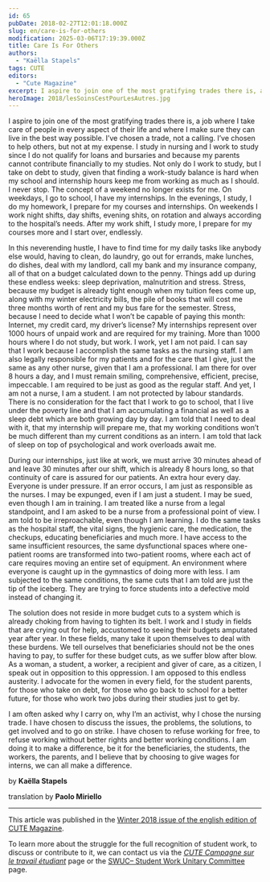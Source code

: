 ```yaml
---
id: 65
pubDate: 2018-02-27T12:01:18.000Z
slug: en/care-is-for-others
modification: 2025-03-06T17:19:39.000Z
title: Care Is For Others
authors:
  - "Kaëlla Stapels"
tags: CUTE
editors:
  - "Cute Magazine"
excerpt: I aspire to join one of the most gratifying trades there is, a job where I take care of people in every aspect of their life and where I make sure they can live in the best way possible. I’ve chosen a trade, not a calling. I’ve chosen to help others, but not at my expense.
heroImage: 2018/lesSoinsCestPourLesAutres.jpg
---
```


I aspire to join one of the most gratifying trades there is, a job where I take care of people in every aspect of their life and where I make sure they can live in the best way possible. I’ve chosen a trade, not a calling. I’ve chosen to help others, but not at my expense. I study in nursing and I work to study since I do not qualify for loans and bursaries and because my parents cannot contribute financially to my studies. Not only do I work to study, but I take on debt to study, given that finding a work-study balance is hard when my school and internship hours keep me from working as much as I should. I never stop. The concept of a weekend no longer exists for me. On weekdays, I go to school, I have my internships. In the evenings, I study, I do my homework, I prepare for my courses and internships. On weekends I work night shifts, day shifts, evening shits, on rotation and always according to the hospital’s needs. After my work shift, I study more, I prepare for my courses more and I start over, endlessly.

In this neverending hustle, I have to find time for my daily tasks like anybody else would, having to clean, do laundry, go out for errands, make lunches, do dishes, deal with my landlord, call my bank and my insurance company, all of that on a budget calculated down to the penny. Things add up during these endless weeks: sleep deprivation, malnutrition and stress. Stress, because my budget is already tight enough when my tuition fees come up, along with my winter electricity bills, the pile of books that will cost me three months worth of rent and my bus fare for the semester. Stress, because I need to decide what I won’t be capable of paying this month: Internet, my credit card, my driver’s license? My internships represent over 1000 hours of unpaid work and are required for my training. More than 1000 hours where I do not study, but work. I work, yet I am not paid. I can say that I work because I accomplish the same tasks as the nursing staff. I am also legally responsible for my patients and for the care that I give, just the same as any other nurse, given that I am a professional. I am there for over 8 hours a day, and I must remain smiling, comprehensive, efficient, precise, impeccable. I am required to be just as good as the regular staff. And yet, I am not a nurse, I am a student. I am not protected by labour standards. There is no consideration for the fact that I work to go to school, that I live under the poverty line and that I am accumulating a financial as well as a sleep debt which are both growing day by day. I am told that I need to deal with it, that my internship will prepare me, that my working conditions won’t be much different than my current conditions as an intern. I am told that lack of sleep on top of psychological and work overloads await me.

During our internships, just like at work, we must arrive 30 minutes ahead of and leave 30 minutes after our shift, which is already 8 hours long, so that continuity of care is assured for our patients. An extra hour every day. Everyone is under pressure. If an error occurs, I am just as responsible as the nurses. I may be expunged, even if I am just a student. I may be sued, even though I am in training. I am treated like a nurse from a legal standpoint, and I am asked to be a nurse from a professional point of view. I am told to be irreproachable, even though I am learning. I do the same tasks as the hospital staff, the vital signs, the hygienic care, the medication, the checkups, educating beneficiaries and much more. I have access to the same insufficient resources, the same dysfunctional spaces where one-patient rooms are transformed into two-patient rooms, where each act of care requires moving an entire set of equipment. An environment where everyone is caught up in the gymnastics of doing more with less. I am subjected to the same conditions, the same cuts that I am told are just the tip of the iceberg. They are trying to force students into a defective mold instead of changing it.

The solution does not reside in more budget cuts to a system which is already choking from having to tighten its belt. I work and I study in fields that are crying out for help, accustomed to seeing their budgets amputated year after year. In these fields, many take it upon themselves to deal with these burdens. We tell ourselves that beneficiaries should not be the ones having to pay, to suffer for these budget cuts, as we suffer blow after blow. As a woman, a student, a worker, a recipient and giver of care, as a citizen, I speak out in opposition to this oppression. I am opposed to this endless austerity. I advocate for the women in every field, for the student parents, for those who take on debt, for those who go back to school for a better future, for those who work two jobs during their studies just to get by.

I am often asked why I carry on, why I’m an activist, why I chose the nursing trade. I have chosen to discuss the issues, the problems, the solutions, to get involved and to go on strike. I have chosen to refuse working for free, to refuse working without better rights and better working conditions. I am doing it to make a difference, be it for the beneficiaries, the students, the workers, the parents, and I believe that by choosing to give wages for interns, we can all make a difference.

by **Kaëlla Stapels**

translation by **Paolo Miriello**

---

This article was published in the [Winter 2018 issue of the english edition of CUTE Magazine](/archives/cute/materiel/magazines/cutemag-3-en-winter-2018_january_30.pdf).

To learn more about the struggle for the full recognition of student work, to discuss or contribute to it, we can contact us via the _[CUTE Campagne sur le travail étudiant](https://www.facebook.com/campagnetravailetudiant/)_ page or the [SWUC– Student Work Unitary Committee](https://www.facebook.com/swucwork/) page.
